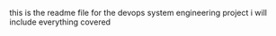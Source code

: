 this is the readme file for the devops system engineering project
i will include everything covered
